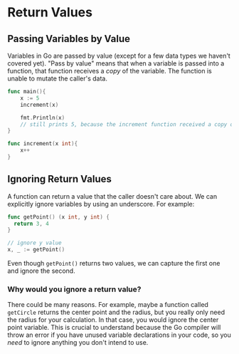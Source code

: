 # Return Values

## Passing Variables by Value

Variables in Go are passed by value (except for a few data types we haven't covered yet). "Pass by value" means that when a variable is passed into a function, that function receives a *copy* of the variable. The function is unable to mutate the caller's data.

```go
func main(){
    x := 5
    increment(x)

    fmt.Println(x)
    // still prints 5, because the increment function received a copy of x
}

func increment(x int){
    x++
}
```

## Ignoring Return Values

A function can return a value that the caller doesn't care about. We can explicitly ignore variables by using an underscore. For example:

```go
func getPoint() (x int, y int) {
  return 3, 4
}

// ignore y value
x, _ := getPoint()
```

Even though `getPoint()` returns two values, we can capture the first one and ignore the second.

### Why would you ignore a return value?

There could be many reasons. For example, maybe a function called `getCircle` returns the center point and the radius, but you really only need the radius for your calculation. In that case, you would ignore the center point variable. This is crucial to understand because the Go compiler will throw an error if you have unused variable declarations in your code, so you *need* to ignore anything you don't intend to use.
